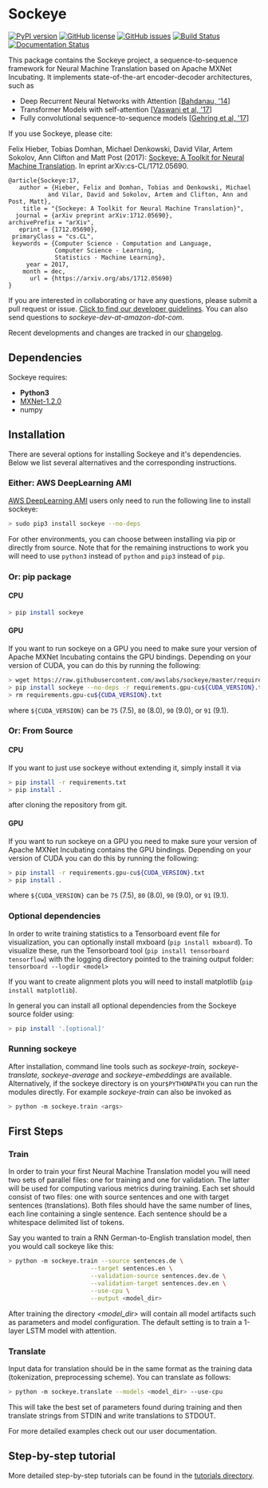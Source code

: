 # Sockeye

[![PyPI version](https://badge.fury.io/py/sockeye.svg)](https://badge.fury.io/py/sockeye)
[![GitHub license](https://img.shields.io/github/license/awslabs/sockeye.svg)](https://github.com/awslabs/sockeye/blob/master/LICENSE)
[![GitHub issues](https://img.shields.io/github/issues/awslabs/sockeye.svg)](https://github.com/awslabs/sockeye/issues)
[![Build Status](https://travis-ci.org/awslabs/sockeye.svg?branch=master)](https://travis-ci.org/awslabs/sockeye)
[![Documentation Status](https://readthedocs.org/projects/sockeye/badge/?version=latest)](http://sockeye.readthedocs.io/en/latest/?badge=latest)

This package contains the Sockeye project,
a sequence-to-sequence framework for Neural Machine Translation based on Apache MXNet Incubating.
It implements state-of-the-art encoder-decoder architectures, such as 
- Deep Recurrent Neural Networks with Attention [[Bahdanau, '14](https://arxiv.org/abs/1409.0473)]
- Transformer Models with self-attention [[Vaswani et al, '17](https://arxiv.org/abs/1706.03762)]
- Fully convolutional sequence-to-sequence models [[Gehring et al, '17](https://arxiv.org/abs/1705.03122)]

If you use Sockeye, please cite:

Felix Hieber, Tobias Domhan, Michael Denkowski, David Vilar, Artem Sokolov, Ann Clifton and Matt Post (2017):
[Sockeye: A Toolkit for Neural Machine Translation](https://arxiv.org/abs/1712.05690). In eprint arXiv:cs-CL/1712.05690.

```
@article{Sockeye:17,
   author = {Hieber, Felix and Domhan, Tobias and Denkowski, Michael
           and Vilar, David and Sokolov, Artem and Clifton, Ann and Post, Matt},
    title = "{Sockeye: A Toolkit for Neural Machine Translation}",
  journal = {arXiv preprint arXiv:1712.05690},
archivePrefix = "arXiv",
   eprint = {1712.05690},
 primaryClass = "cs.CL",
 keywords = {Computer Science - Computation and Language,
             Computer Science - Learning,
             Statistics - Machine Learning},
     year = 2017,
    month = dec,
      url = {https://arxiv.org/abs/1712.05690}
}
```

If you are interested in collaborating or have any questions, please submit a pull request or issue. [Click to find our developer guidelines](docs/development.md).
You can also send questions to *sockeye-dev-at-amazon-dot-com*.

Recent developments and changes are tracked in our [changelog](https://github.com/awslabs/sockeye/blob/master/CHANGELOG.md).

## Dependencies

Sockeye requires:
- **Python3**
- [MXNet-1.2.0](https://github.com/apache/incubator-mxnet/tree/1.2.0)
- numpy

## Installation

There are several options for installing Sockeye and it's dependencies. Below we list several alternatives and the
corresponding instructions.

### Either: AWS DeepLearning AMI

[AWS DeepLearning AMI](https://aws.amazon.com/amazon-ai/amis/) users only need to run the following line to install sockeye:

```bash
> sudo pip3 install sockeye --no-deps
```

For other environments, you can choose between installing via pip or directly from source. Note that for the
remaining instructions to work you will need to use `python3` instead of `python` and `pip3` instead of `pip`.


### Or: pip package

#### CPU

```bash
> pip install sockeye
```

#### GPU

If you want to run sockeye on a GPU you need to make sure your version of Apache MXNet Incubating contains the GPU
bindings.
Depending on your version of CUDA, you can do this by running the following:
```bash
> wget https://raw.githubusercontent.com/awslabs/sockeye/master/requirements.gpu-cu${CUDA_VERSION}.txt
> pip install sockeye --no-deps -r requirements.gpu-cu${CUDA_VERSION}.txt
> rm requirements.gpu-cu${CUDA_VERSION}.txt
```
where `${CUDA_VERSION}` can be `75` (7.5), `80` (8.0), `90` (9.0), or `91` (9.1).

### Or: From Source

#### CPU

If you want to just use sockeye without extending it, simply install it via
```bash
> pip install -r requirements.txt
> pip install .
```
after cloning the repository from git.

#### GPU

If you want to run sockeye on a GPU you need to make sure your version of Apache MXNet
Incubating contains the GPU bindings. Depending on your version of CUDA you can do this by
running the following:

```bash
> pip install -r requirements.gpu-cu${CUDA_VERSION}.txt
> pip install .
```
where `${CUDA_VERSION}` can be `75` (7.5), `80` (8.0), `90` (9.0), or `91` (9.1).

### Optional dependencies
In order to write training statistics to a Tensorboard event file for visualization, you can optionally install mxboard
 (````pip install mxboard````). To visualize these, run the Tensorboard tool (`pip install tensorboard tensorflow`) with
 the logging directory pointed to the training output folder: `tensorboard --logdir <model>`
 
If you want to create alignment plots you will need to install matplotlib (````pip install matplotlib````).

In general you can install all optional dependencies from the Sockeye source folder using:
```bash
> pip install '.[optional]'
```

### Running sockeye

After installation, command line tools such as *sockeye-train, sockeye-translate, sockeye-average* and *sockeye-embeddings* are available.
Alternatively, if the sockeye directory is on your`$PYTHONPATH` you can run the modules directly.
For example *sockeye-train* can also be invoked as
```bash
> python -m sockeye.train <args>
```

## First Steps

### Train

In order to train your first Neural Machine Translation model you will need two sets of parallel files: one for training
and one for validation. The latter will be used for computing various metrics during training.
Each set should consist of two files: one with source sentences and one with target sentences (translations).
Both files should have the same number of lines, each line containing a single
sentence. Each sentence should be a whitespace delimited list of tokens.

Say you wanted to train a RNN German-to-English translation model, then you would call sockeye like this:
```bash
> python -m sockeye.train --source sentences.de \
                       --target sentences.en \
                       --validation-source sentences.dev.de \
                       --validation-target sentences.dev.en \
                       --use-cpu \
                       --output <model_dir>
```

After training the directory *<model_dir>* will contain all model artifacts such as parameters and model
configuration. The default setting is to train a 1-layer LSTM model with attention.


### Translate

Input data for translation should be in the same format as the training data (tokenization, preprocessing scheme).
You can translate as follows:

```bash
> python -m sockeye.translate --models <model_dir> --use-cpu
```

This will take the best set of parameters found during training and then translate strings from STDIN and
write translations to STDOUT.

For more detailed examples check out our user documentation.


## Step-by-step tutorial

More detailed step-by-step tutorials can be found in the
[tutorials directory](https://github.com/awslabs/sockeye/tree/master/tutorials).
